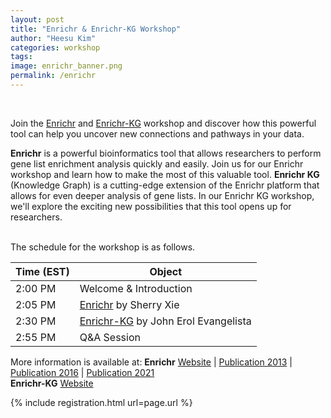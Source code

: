 ```yaml
---
layout: post
title: "Enrichr & Enrichr-KG Workshop"
author: "Heesu Kim"
categories: workshop
tags: 
image: enrichr_banner.png
permalink: /enrichr
---
```

<br>


Join the [Enrichr](https://maayanlab.cloud/Enrichr/) and [Enrichr-KG](https://maayanlab.cloud/enrichr-kg) workshop and discover how this powerful tool can help you uncover new connections and pathways in your data.

**Enrichr** is a powerful bioinformatics tool that allows researchers to perform gene list enrichment analysis quickly and easily. Join us for our Enrichr workshop and learn how to make the most of this valuable tool. **Enrichr KG** (Knowledge Graph) is a cutting-edge extension of the Enrichr platform that allows for even deeper analysis of gene lists. In our Enrichr KG workshop, we'll explore the exciting new possibilities that this tool opens up for researchers.

<br>The schedule for the workshop is as follows. <br>

Time (EST) | Object  
----- | ------------------
2:00 PM  | Welcome & Introduction
2:05 PM  | [Enrichr](https://maayanlab.cloud/Enrichr/) by Sherry Xie
2:30 PM  | [Enrichr-KG](https://maayanlab.cloud/enrichr-kg) by John Erol Evangelista
2:55 PM  | Q&A Session


More information is available at:
**Enrichr** [Website](https://maayanlab.cloud/Enrichr/) | [Publication 2013](https://pubmed.ncbi.nlm.nih.gov/23586463/) | [Publication 2016](https://pubmed.ncbi.nlm.nih.gov/27141961/) | [Publication 2021](https://currentprotocols.onlinelibrary.wiley.com/doi/10.1002/cpz1.90/)<br>
**Enrichr-KG** [Website](https://maayanlab.cloud/enrichr-kg)

{% include registration.html url=page.url %}

